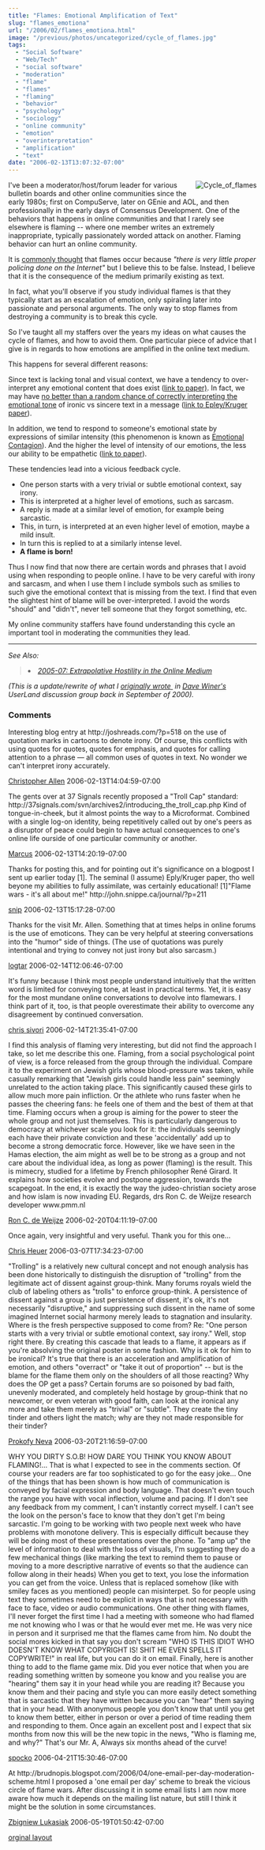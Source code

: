 ```yaml
---
title: "Flames: Emotional Amplification of Text"
slug: "flames_emotiona"
url: "/2006/02/flames_emotiona.html"
image: "/previous/photos/uncategorized/cycle_of_flames.jpg"
tags:
  - "Social Software"
  - "Web/Tech"
  - "social software"
  - "moderation"
  - "flame"
  - "flames"
  - "flaming"
  - "behavior"
  - "psychology"
  - "sociology"
  - "online community"
  - "emotion"
  - "overinterpretation"
  - "amplification"
  - "text"
date: "2006-02-13T13:07:32-07:00"
---
```

<p><img border="0" alt="Cycle_of_flames" title="Cycle_of_flames" src="/previous/photos/uncategorized/cycle_of_flames.jpg" style="margin: 0px 0px 5px 5px; float: right;" />
I've been a moderator/host/forum leader for various bulletin boards and other online communities since the early 1980s; first on CompuServe, later on GEnie and AOL, and then professionally in the early days of Consensus Development. One of the behaviors that happens in online communities and that I rarely see elsewhere is flaming -- where one member writes an extremely inappropriate, typically passionately worded attack on another. Flaming behavior can hurt an online community.</p>
<p>It is <a href="http://www.internet-guide.co.uk/email-flame.html">commonly thought</a> that flames occur because <em>&quot;there is very little proper policing done on the Internet&quot;</em> but I believe this to be false. Instead, I believe that it is the consequence of the medium primarily existing as text.</p>
<p>In fact, what you'll observe if you study individual flames is that they typically start as an escalation of emotion, only spiraling later into passionate and personal arguments. The only way to stop flames from destroying a community is to break this cycle.</p>
<p>So I've taught all my staffers over the years my ideas on what causes the cycle of flames, and how to avoid them. One particular piece of advice that I give is in regards to how emotions are amplified in the online text medium.</p>
<p>This happens for several different reasons:</p>
<p>Since text is lacking tonal and
visual context, we have a tendency to over-interpret any emotional
content that does exist (<a href="http://citeseer.ist.psu.edu/context/1589611/0">link to paper)</a>. In fact, we may have <a href="http://www.wired.com/news/technology/0,70179-0.html?tw=wn_index_2">no better than a random chance of correctly interpreting the emotional tone</a> of ironic vs sincere text in a message (<a href="http://gsbwww.uchicago.edu/fac/nicholas.epley/EpleyKruger.pdf">link to Epley/Kruger paper</a>).</p>
<p>In addition, we tend to respond to someone's emotional state by expressions of similar intensity (this phenomenon is known as <a href="http://www.amazon.co.uk/exec/obidos/ASIN/0521449480/202-9000930-0565465">Emotional Contagion</a>). And the higher the level of intensity of our emotions, the less our ability to be empathetic (<a href="http://www.ncbi.nlm.nih.gov/entrez/query.fcgi?cmd=Retrieve&amp;db=PubMed&amp;list_uids=8436029&amp;dopt=Abstract">link to paper</a>).</p>
<p>These tendencies lead into a vicious feedback cycle.</p>
<ul>
<li>One person starts with a very trivial or subtle emotional context, say irony.</li>
<li>This is interpreted at a higher level of emotions, such as sarcasm.</li>
<li>A reply is made at a similar level of emotion, for example being sarcastic.</li>
<li>This, in turn, is interpreted at an even higher level of emotion, maybe a mild insult.</li>
<li>In turn this is replied to at a similarly intense level.</li>
<li><strong>A flame is born!</strong></li>
</ul>
<p>Thus I now find that now there are certain words and phrases that I avoid using when responding to people online. I have to be very careful with irony and sarcasm, and when I use them I include symbols such as smilies to such give the emotional context that is missing from the text. I find that even the slightest hint of blame will be over-interpreted. I avoid the words &quot;should&quot; and &quot;didn't&quot;, never tell someone that they forgot something, etc.</p>
<p>My online community staffers have found understanding this cycle an important tool in moderating the communities they lead.</p>
<hr />
<p><em>See Also:</em>
</p><blockquote>
<li><em><a href="/2005/07/extrapolative_h.html">2005-07: Extrapolative Hostility in the Online Medium</a></em></li>
</blockquote>
<p><em>(This is a update/rewrite of what I <span style="text-decoration: underline;">originally wrote</span><a href="http://static.userland.com/userLandDiscussArchive/msg021566.html">&nbsp;</a> in <a href="http://www.scripting.com/">Dave Winer's</a> UserLand discussion group back in September of 2000).</em></p>
<footer><h3>Comments</h3>
<div class="u-comment h-cite">
<p class="p-content p-name">Interesting blog entry at http://joshreads.com/?p=518 on the use of quotation marks in cartoons to denote irony. Of course, this conflicts with using quotes for quotes, quotes for emphasis, and quotes for calling attention to a phrase — all common uses of quotes in text. No wonder we can't interpret irony accurately.
</p>
<a class="u-author h-card" href="http://www.LifeWithAlacrity.com">Christopher Allen</a>
<time class="dt-published" datetime="2006-02-13T14:04:59-07:00">2006-02-13T14:04:59-07:00</time>
</div>
<div class="u-comment h-cite">
<p class="p-content p-name">The gents over at 37 Signals recently proposed a "Troll Cap" standard:
http://37signals.com/svn/archives2/introducing_the_troll_cap.php
Kind of tongue-in-cheek, but it almost points the way to a Microformat. Combined with a single log-on identity, being repetitively called out by one's peers as a disruptor of peace could begin to have actual consequences to one's online life ourside of one particular community or another.
</p>
<a class="u-author h-card" href="http://tablesturned.com">Marcus</a>
<time class="dt-published" datetime="2006-02-13T14:20:19-07:00">2006-02-13T14:20:19-07:00</time>
</div>
<div class="u-comment h-cite">
<p class="p-content p-name">Thanks for posting this, and for pointing out it's significance on a blogpost I sent up earlier today [1].  The seminal (I assume) Eply/Kruger paper, tho well beyone my abilities to fully assimilate, was certainly educational!
[1]"Flame wars - it's all about me!" http://john.snippe.ca/journal/?p=211
</p>
<a class="u-author h-card" href="http://john.snippe.ca/journal/">snip</a>
<time class="dt-published" datetime="2006-02-13T15:17:28-07:00">2006-02-13T15:17:28-07:00</time>
</div>
<div class="u-comment h-cite">
<p class="p-content p-name">Thanks for the visit Mr. Allen.  Something that at times helps in online forums is the use of emoticons.  They can be very helpful at steering conversations into the "humor" side of things.  (The use of quotations was purely intentional and trying to convey not just irony but also sarcasm.)
</p>
<a class="u-author h-card" href="http://blog.logtar.com">logtar</a>
<time class="dt-published" datetime="2006-02-14T12:06:46-07:00">2006-02-14T12:06:46-07:00</time>
</div>
<div class="u-comment h-cite">
<p class="p-content p-name">It's funny because I think most people understand intuitively that the written word is limited for conveying tone, at least in practical terms. Yet, it is easy for the most mundane online conversations to devolve into flamewars. I think part of it, too, is that people overestimate their ability to overcome any disagreement by continued conversation.
</p>
<a class="u-author h-card" href="http://www.letterneversent.com">chris sivori</a>
<time class="dt-published" datetime="2006-02-14T21:35:41-07:00">2006-02-14T21:35:41-07:00</time>
</div>
<div class="u-comment h-cite">
<p class="p-content p-name">I find this analysis of flaming very interesting, but did not find the approach I take, so let me describe this one. Flaming, from a social psychological point of view, is a force released from the group through the individual. Compare it to the experiment on Jewish girls whose blood-pressure was taken, while casually remarking that "Jewish girls could handle less pain" seemingly unrelated to the action taking place. This significantly caused these girls to allow much more pain infliction. Or the athlete who runs faster when he passes the cheering fans: he feels one of them and the best of them at that time. Flaming occurs when a group is aiming for the power to steer the whole group and not just themselves. This is particularly dangerous to democracy at whichever scale you look for it: the individuals seemingly each have their private conviction and these 'accidentally' add up to become a strong democratic force. However, like we have seen in the Hamas election, the aim might as well be to be strong as a group and not care about the individual idea, as long as power (flaming) is the result. This is mimecry, studied for a lifetime by French philosopher René Girard. It explains how societies evolve and postpone aggression, towards the scapegoat. In the end, it is exactly the way the judeo-christian society arose and how islam is now invading EU.
Regards,
drs Ron C. de Weijze
research developer
www.pmm.nl
</p>
<a class="u-author h-card" href="http://www.pmm.nl">Ron C. de Weijze</a>
<time class="dt-published" datetime="2006-02-20T04:11:19-07:00">2006-02-20T04:11:19-07:00</time>
</div>
<div class="u-comment h-cite">
<p class="p-content p-name">Once again, very insightful and very useful.  Thank you for this one...
</p>
<a class="u-author h-card" href="http://www.brainjams.org/">Chris Heuer</a>
<time class="dt-published" datetime="2006-03-07T17:34:23-07:00">2006-03-07T17:34:23-07:00</time>
</div>
<div class="u-comment h-cite">
<p class="p-content p-name">"Trolling" is a relatively new cultural concept and not enough analysis has been done historically to distinguish the disruption of "trolling" from the legitimate act of dissent against group-think. Many forums royals wield the club of labeling others as "trolls" to enforce group-think. A persistence of dissent against a group is just persistence of dissent, it's ok, it's not necessarily "disruptive," and suppressing such dissent in the name of some imagined Internet social harmony merely leads to stagnation and insularity. Where is the fresh perspective supposed to come from?
Re: "One person starts with a very trivial or subtle emotional context, say irony."
Well, stop right there. By creating this cascade that leads to a flame, it appears as if you're absolving the original poster in some fashion. Why is it ok for him to be ironical? It's true that there is an acceleration and amplification of emotion, and others "overract" or "take it out of proportion" -- but is the blame for the flame them only on the shoulders of all those reacting? Why does the OP get a pass?
Certain forums are so poisoned by bad faith, unevenly moderated, and completely held hostage by group-think that no newcomer, or even veteran with good faith, can look at the ironical any more and take them merely as "trivial" or "subtle". They create the tiny tinder and others light the match; why are they not made responsible for their tinder?
</p>
<a class="u-author h-card" href="http://secondthoughts.typepad.com">Prokofy Neva</a>
<time class="dt-published" datetime="2006-03-20T21:16:59-07:00">2006-03-20T21:16:59-07:00</time>
</div>
<div class="u-comment h-cite">
<p class="p-content p-name">WHY YOU DIRTY S.O.B! HOW DARE YOU THINK YOU KNOW ABOUT FLAMING!...
That is what I expected to see in the comments section. Of course your readers are far too sophisticated to go for the easy joke...
One of the things that has been shown is how much of communication is conveyed by facial expression and body language. That doesn't even touch the range you have with vocal inflection, volume and pacing.
If I don't see any feedback from my comment, I can't instantly correct myself. I can't see the look on the person's face to know that they don't get I'm being sarcastic.
I'm going to be working with two people next week who have problems with monotone delivery. This is especially difficult because they will be doing most of these presentations over the phone.
To "amp up" the level of information to deal with the loss of visuals, I'm suggesting they do a few mechanical things (like marking the text to remind them to pause or moving to a more descriptive narrative of events so that the audience can follow along in their heads)
When you get to text, you lose the information you can get from the voice. Unless that is replaced somehow (like  with smiley faces as you mentioned) people can misinterpet.
So for people using text they sometimes need to be explicit in ways that is not necessary with face to face, video or audio communications.
One other thing with flames, I'll never forget the first time I had a meeting with someone who had flamed me not knowing who I was or that he would ever met me. He was very nice in person and it surprised me that the flames came from him. No doubt the social mores kicked in that say you don't scream "WHO IS THIS IDIOT WHO DOESN'T KNOW WHAT COPYRIGHT IS! SHIT HE EVEN SPELLS IT COPYWRITE!" in real life, but you can do it on email.
Finally, here is another thing to add to the flame game mix. Did you ever notice that when you are reading something written by someone you know and you realise you are "hearing" them say it in your head while you are reading it? Because you know them and their pacing and style you can more easily detect something that is sarcastic that they have written because you can "hear" them saying that in your head.
With anonymous people you don't know that until you get to know them better, either in person or over a period of time reading them and responding to them.
Once again an excellent post and I expect that six months from now this will be the new topic in the news, "Who is flaming me, and why?"
That's our Mr. A, Always six months ahead of the curve!
</p>
<a class="u-author h-card" href="http://www.spockosbrain.com">spocko</a>
<time class="dt-published" datetime="2006-04-21T15:30:46-07:00">2006-04-21T15:30:46-07:00</time>
</div>
<div class="u-comment h-cite">
<p class="p-content p-name">At http://brudnopis.blogspot.com/2006/04/one-email-per-day-moderation-scheme.html I proposed a 'one email per day' scheme to break the vicious circle of flame wars.  After discussing it in some email lists I am now more aware how much it depends on the mailing list nature, but still I think it might be the solution in some circumstances.
</p>
<a class="u-author h-card" href="http://brudnopis.blogspot.com/">Zbigniew Lukasiak</a>
<time class="dt-published" datetime="2006-05-19T01:50:42-07:00">2006-05-19T01:50:42-07:00</time>
</div>
</footer>
<p class="previous"><a href="/previous/2006/02/flames_emotiona.html" rel="syndication" class="u-syndication" >orginal layout</a></p>
